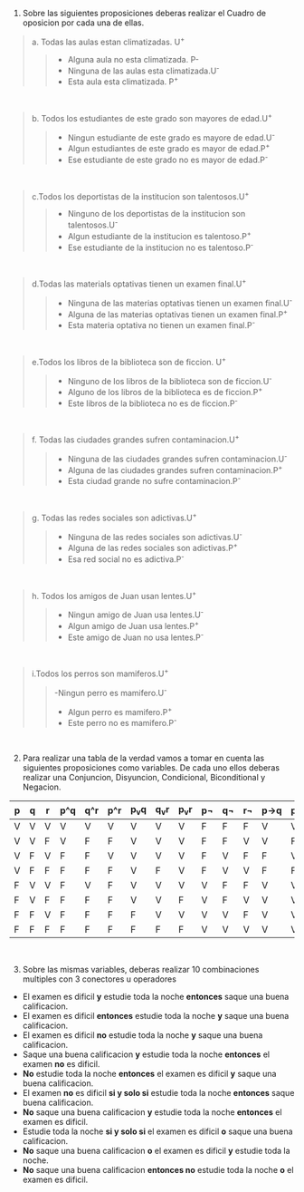 
1. Sobre las siguientes proposiciones deberas realizar el Cuadro de oposicion por cada una de ellas.

>a. Todas las aulas estan climatizadas. U<sup>+</sub>
>> - Alguna aula no esta climatizada. P-
>> - Ninguna de las aulas esta climatizada.U<sup>-</sup>
>> - Esta aula esta climatizada. P<sup>+</sup>
<br>

>b. Todos los estudiantes de este grado son mayores de edad.U<sup>+</sub>
>> - Ningun estudiante de este grado es mayore de edad.U<sup>-</sup>
>> - Algun estudiantes de este grado es mayor de edad.P<sup>+</sup>
>> - Ese estudiante de este grado no es mayor de edad.P<sup>-</sup>
<br>

>c.Todos los deportistas de la institucion son talentosos.U<sup>+</sup>
>> - Ninguno de los deportistas de la institucion son talentosos.U<sup>-</sup>
>> - Algun estudiante de la institucion es talentoso.P<sup>+</sup>
>> - Ese estudiante de la institucion no es talentoso.P<sup>-</sup>
<br>

> d.Todas las materials optativas tienen un examen final.U<sup>+</sup>
>> - Ninguna de las materias optativas tienen un examen final.U<sup>-</sup>
>> - Alguna de las materias optativas tienen un examen final.P<sup>+</sup>
>> - Esta materia optativa no tienen un examen final.P<sup>-</sup>
<br>

> e.Todos los libros de la biblioteca son de ficcion. U<sup>+</sup>
>> - Ninguno de los libros de la biblioteca son de ficcion.U<sup>-</sup>
>> - Alguno de los libros de la biblioteca es de ficcion.P<sup>+</sup>
>> - Este libros de la biblioteca no es de ficcion.P<sup>-</sup>
<br>

> f. Todas las ciudades grandes sufren contaminacion.U<sup>+</sup>
>> - Ninguna de las ciudades grandes sufren contaminacion.U<sup>-</sup>
>> - Alguna de las ciudades grandes sufren contaminacion.P<sup>+</sup>
>> - Esta ciudad grande no sufre contaminacion.P<sup>-</sup>
<br>

> g. Todas las redes sociales son adictivas.U<sup>+</sup>
>> - Ninguna de las redes sociales son adictivas.U<sup>-</sup>
>> - Alguna de las redes sociales son adictivas.P<sup>+</sup>
>> - Esa red social no es adictiva.P<sup>-</sup>
<br>

>h. Todos los amigos de Juan usan lentes.U<sup>+</sup>
>> - Ningun amigo de Juan usa lentes.U<sup>-</sup>
>> - Algun amigo de Juan usa lentes.P<sup>+</sup>
>> - Este amigo de Juan no usa lentes.P<sup>-</sup>
<br>

>i.Todos los perros son mamiferos.U<sup>+</sup>
>>-Ningun perro es mamifero.U<sup>-</sup>
>>- Algun perro es mamifero.P<sup>+</sup>
>>- Este perro no es mamifero.P<sup>-</sup>
<Br>

2. Para realizar una tabla de la verdad vamos a tomar en cuenta las siguientes proposiciones como variables. De cada uno ellos deberas realizar una Conjuncion, Disyuncion, Condicional, Biconditional y Negacion.

| p   | q   | r   | p^q | q^r | p^r | p<sub>v</sub>q | q<sub>v</sub>r | p<sub>v</sub>r | p¬  | q¬  | r¬  | p→q | p→r | q→r | p↔q | p↔r | q↔r |
| --- | --- | --- | --- | --- | --- | -------------- | -------------- | -------------- | --- | --- | --- | --- | --- | --- | --- | --- | --- |
| V   | V   | V   | V   | V   | V   | V              | V              | V              | F   | F   | F   | V   | V   | V   | V   | V   | V   |
| V   | V   | F   | V   | F   | F   | V              | V              | V              | F   | F   | V   | V   | F   | F   | V   | F   | F   |
| V   | F   | V   | F   | F   | V   | V              | V              | V              | F   | V   | F   | F   | V   | V   | F   | V   | F   |
| V   | F   | F   | F   | F   | F   | V              | F              | V              | F   | V   | V   | F   | F   | V   | F   | F   | V   |
| F   | V   | V   | F   | V   | F   | V              | V              | V              | V   | F   | F   | V   | V   | V   | F   | F   | V   |
| F   | V   | F   | F   | F   | F   | V              | V              | F              | V   | F   | V   | V   | V   | F   | F   | V   | F   |
| F   | F   | V   | F   | F   | F   | F              | V              | V              | V   | V   | F   | V   | V   | V   | V   | F   | F   |
| F   | F   | F   | F   | F   | F   | F              | F              | F              | V   | V   | V   | V   | V   | V   | V   | V   | V   |



<br>

3. Sobre las mismas variables, deberas realizar 10 combinaciones multiples con 3 conectores u operadores

- El examen es dificil **y** estudie toda la noche **entonces** saque una buena calificacion.
- El examen es dificil **entonces** estudie toda la noche **y** saque una buena calificacion.
- El examen es dificil **no** estudie toda la noche **y** saque una buena calificacion.
- Saque una buena calificacion **y** estudie toda la noche **entonces** el examen **no** es dificil.
- **No** estudie toda la noche **entonces** el examen es dificil **y** saque una buena calificacion.
- El examen **no** es dificil **si y solo si** estudie toda la noche **entonces** saque buena calificacion.
- **No** saque una buena calificacion **y** estudie toda la noche **entonces** el examen es dificil.
- Estudie toda la noche **si y solo si** el examen es dificil **o** saque una buena calificacion.
- **No** saque una buena calificacion **o** el examen es dificil **y** estudie toda la noche.
- **No** saque una buena calificacion **entonces no** estudie toda la noche **o** el examen es dificil.


